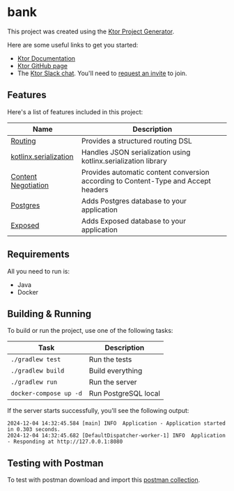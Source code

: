 # bank

This project was created using the [Ktor Project Generator](https://start.ktor.io).

Here are some useful links to get you started:

- [Ktor Documentation](https://ktor.io/docs/home.html)
- [Ktor GitHub page](https://github.com/ktorio/ktor)
- The [Ktor Slack chat](https://app.slack.com/client/T09229ZC6/C0A974TJ9). You'll need to [request an invite](https://surveys.jetbrains.com/s3/kotlin-slack-sign-up) to join.

## Features

Here's a list of features included in this project:

| Name                                                                   | Description                                                                        |
| -----------------------------------------------------------------------|------------------------------------------------------------------------------------ |
| [Routing](https://start.ktor.io/p/routing)                             | Provides a structured routing DSL                                                  |
| [kotlinx.serialization](https://start.ktor.io/p/kotlinx-serialization) | Handles JSON serialization using kotlinx.serialization library                     |
| [Content Negotiation](https://start.ktor.io/p/content-negotiation)     | Provides automatic content conversion according to Content-Type and Accept headers |
| [Postgres](https://start.ktor.io/p/postgres)                           | Adds Postgres database to your application                                         |
| [Exposed](https://start.ktor.io/p/exposed)                             | Adds Exposed database to your application                                          |

## Requirements

All you need to run is:
- Java
- Docker

## Building & Running

To build or run the project, use one of the following tasks:

| Task                          | Description                                                          |
| ------------------------------|--------------------------------------------------------------------- |
| `./gradlew test`              | Run the tests                                                        |
| `./gradlew build`             | Build everything                                                     |
| `./gradlew run`               | Run the server                                                       |
| `docker-compose up -d`        | Run PostgreSQL local                                                 |

If the server starts successfully, you'll see the following output:

```
2024-12-04 14:32:45.584 [main] INFO  Application - Application started in 0.303 seconds.
2024-12-04 14:32:45.682 [DefaultDispatcher-worker-1] INFO  Application - Responding at http://127.0.0.1:8080
```

## Testing with Postman

To test with postman download and import this [postman collection](https://drive.google.com/file/d/10Kz87iOOZtqSMgtyMNy3Thzbj8Mr_DEM/view?usp=sharing).

